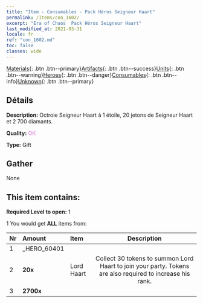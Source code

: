 ```yaml
---
title: "Item - Consumables - Pack Héros Seigneur Haart"
permalink: /Items/con_1602/
excerpt: "Era of Chaos  Pack Héros Seigneur Haart"
last_modified_at: 2021-03-31
locale: fr
ref: "con_1602.md"
toc: false
classes: wide
---
```

 [Materials](/fr/Items/){: .btn .btn--primary}[Artifacts](/fr/Items/Artifacts/){: .btn .btn--success}[Units](/fr/Items/Units/){: .btn .btn--warning}[Heroes](/fr/Items/Heroes/){: .btn .btn--danger}[Consumables](/fr/Items/Consumables/){: .btn .btn--info}[Unknown](/fr/Items/Unknown/){: .btn .btn--primary}

## Détails
 **Description:** Octroie Seigneur Haart à 1 étoile, 20 jetons de Seigneur Haart et 2 700 diamants.

 **Quality:** <span style="color: #DA70D6">OK</span>

 **Type:** Gift

## Gather

  None

## This item contains:

 **Required Level to open:** 1

 1 You would get **ALL** items  from:

  | Nr | Amount |     Item    | Description |
  |:---|:-------|:------------|:-----------:|
  | 1 | _HERO_60401 | 
  | 2 |  **20x** | Lord Haart | Collect 30 tokens to summon Lord Haart to join your party. Tokens are also required to increase his rank.  | 
  | 3 |  **2700x** | <i class="fas fa-gem"/> |  | 
